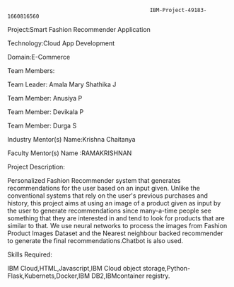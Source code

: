                                                  IBM-Project-49183-1660816560 
                                                             
Project:Smart Fashion Recommender Application

Technology:Cloud App Development 

Domain:E-Commerce

Team Members:

Team Leader: Amala Mary Shathika J

Team Member: Anusiya P

Team Member: Devikala P

Team Member: Durga S

Industry Mentor(s) Name:Krishna Chaitanya

Faculty Mentor(s) Name :RAMAKRISHNAN


Project Description:


   Personalized Fashion Recommender system that generates recommendations for the user based on an input given. Unlike the conventional systems that rely on the user's previous purchases and history, this project aims at using an image of a product given as input by the user to generate recommendations since many-a-time people see something that they are interested in and tend to look for products that are similar to that. We use neural networks to process the images from Fashion Product Images Dataset and the Nearest neighbour backed recommender to generate the final recommendations.Chatbot is also used.
   
Skills Required:


   IBM Cloud,HTML,Javascript,IBM Cloud object storage,Python-Flask,Kubernets,Docker,IBM DB2,IBMcontainer registry.
